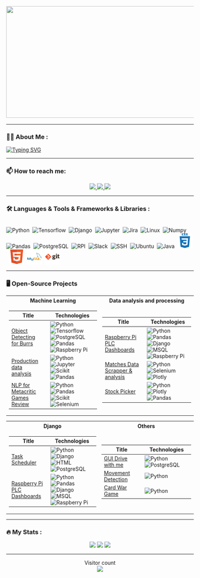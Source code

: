 <div align="center">
  <img src="https://media.giphy.com/media/f3iwJFOVOwuy7K6FFw/giphy.gif" width="600" height="300"/>
</div>

---

### :man_technologist: About Me :

<a href="https://github.com/drkostas">
    <img src="https://readme-typing-svg.demolab.com?font=Georgia&size=18&duration=2000&pause=100&color=F7F7F7&multiline=true&width=500&height=80&lines=Karol+Marcinski;AI+%7C+Computer+Vision+%7C+Django" alt="Typing SVG" />
</a>

---

### :mailbox: How to reach me:

<p align="center">
    <a href="https://github.com/CharlieBMF/CharlieBMF/files/11449342/CV.ENG.2023.pdf">
        <img src="https://img.shields.io/badge/PDF-CV-red?style=flat-square&logo=adobe">
    </a>  
    <a href="www.linkedin.com/in/karol-marcinski">
        <img src="https://img.shields.io/badge/-Linkedin-blue?style=flat-square&logo=linkedin">
    </a>
    <a href="mailto:marcinski.karol@gmail.com">
        <img src="https://img.shields.io/badge/-Email-red?style=flat-square&logo=gmail&logoColor=white">
    </a>
</p>

---
    
### :hammer_and_wrench: Languages & Tools & Frameworks & Libraries :

<br>
<div>
  <img src="https://cdn.jsdelivr.net/gh/devicons/devicon/icons/python/python-original.svg" title="Python" alt="Python" width="40" height="40"/>&nbsp;
  <img src="https://cdn.jsdelivr.net/gh/devicons/devicon/icons/tensorflow/tensorflow-original.svg" title="Tensorflow" alt="Tensorflow" width="40" height="40"/>&nbsp;
  <img src="https://cdn.jsdelivr.net/gh/devicons/devicon/icons/django/django-plain-wordmark.svg" title="Django" alt="Django" width="40" height="40"/>&nbsp;
  <img src="https://cdn.jsdelivr.net/gh/devicons/devicon/icons/jupyter/jupyter-original-wordmark.svg" title="Jupyter" alt="Jupyter" width="40" height="40"/>&nbsp;
  <img src="https://cdn.jsdelivr.net/gh/devicons/devicon/icons/jira/jira-original-wordmark.svg" title="Jira" alt="Jira" width="40" height="40"/>&nbsp;
  <img src="https://cdn.jsdelivr.net/gh/devicons/devicon/icons/linux/linux-original.svg" title="Linux" alt="Linux" width="40" height="40"/>&nbsp;
  <img src="https://cdn.jsdelivr.net/gh/devicons/devicon/icons/numpy/numpy-original-wordmark.svg" title="Numpy" alt="Numpy" width="40" height="40"/>&nbsp;
  <img src="https://cdn.jsdelivr.net/gh/devicons/devicon/icons/pandas/pandas-original-wordmark.svg" title="Pandas" alt="Pandas" width="40" height="40"/>&nbsp;
  <img src="https://cdn.jsdelivr.net/gh/devicons/devicon/icons/postgresql/postgresql-original-wordmark.svg" title="PostgreSQL" alt="PostgreSQL" width="40" height="40"/>&nbsp;
  <img src="https://cdn.jsdelivr.net/gh/devicons/devicon/icons/raspberrypi/raspberrypi-original-wordmark.svg" title="RPI" alt="RPI" width="40" height="40"/>&nbsp;
  <img src="https://cdn.jsdelivr.net/gh/devicons/devicon/icons/slack/slack-original.svg" title="Slack" alt="Slack" width="40" height="40"/>&nbsp;
  <img src="https://cdn.jsdelivr.net/gh/devicons/devicon/icons/ssh/ssh-original-wordmark.svg" title="SSH" alt="SSH" width="40" height="40"/>&nbsp;
  <img src="https://cdn.jsdelivr.net/gh/devicons/devicon/icons/ubuntu/ubuntu-plain-wordmark.svg" title="Ubuntu" alt="Ubuntu" width="40" height="40"/>&nbsp;
  <img src="https://cdn.jsdelivr.net/gh/devicons/devicon/icons/docker/docker-original-wordmark.svg" title="Java" alt="Java" width="40" height="40"/>&nbsp;
  <img src="https://github.com/devicons/devicon/blob/master/icons/css3/css3-plain-wordmark.svg"  title="CSS3" alt="CSS" width="40" height="40"/>&nbsp;
  <img src="https://github.com/devicons/devicon/blob/master/icons/html5/html5-original.svg" title="HTML5" alt="HTML" width="40" height="40"/>&nbsp;
  <img src="https://github.com/devicons/devicon/blob/master/icons/mysql/mysql-original-wordmark.svg" title="MySQL"  alt="MySQL" width="40" height="40"/>&nbsp;
  <img src="https://github.com/devicons/devicon/blob/master/icons/git/git-original-wordmark.svg" title="Git" **alt="Git" width="40" height="40"/>
</div>

---

### 🖥️ Open-Source Projects
<table>
<tr><th>Machine Learning </th><th>Data analysis and processing</th></tr>
<tr><td>

|Title | Technologies|
|--|--|
| [Object Detecting <br> for Burrs](https://github.com/CharlieBMF/DL-ObjectDetect-SealPin) | ![Python](https://img.shields.io/badge/Python-FFD43B?style=for-the-badge&logo=python&logoColor=blue) ![Tensorflow](https://img.shields.io/badge/TensorFlow-FF6F00?style=for-the-badge&logo=TensorFlow&logoColor=white) <br> ![PostgreSQL](https://img.shields.io/badge/PostgreSQL-316192?style=for-the-badge&logo=postgresql&logoColor=white) ![Pandas](https://img.shields.io/badge/Pandas-2C2D72?style=for-the-badge&logo=pandas&logoColor=white) <br> ![Raspberry Pi](https://img.shields.io/badge/Raspberry%20Pi-A22846?style=for-the-badge&logo=Raspberry%20Pi&logoColor=white) |
| [Production data <br> analysis](https://github.com/CharlieBMF/ML-LAT-NG-Analysis) | ![Python](https://img.shields.io/badge/Python-FFD43B?style=for-the-badge&logo=python&logoColor=blue) ![Jupyter](https://img.shields.io/badge/Jupyter-F37626.svg?&style=for-the-badge&logo=Jupyter&logoColor=white) <br> ![Scikit](https://img.shields.io/badge/scikit_learn-F7931E?style=for-the-badge&logo=scikit-learn&logoColor=white) ![Pandas](https://img.shields.io/badge/Pandas-2C2D72?style=for-the-badge&logo=pandas&logoColor=white) |
| [NLP for Metacritic <br> Games Review](https://github.com/CharlieBMF/ML-NLP-Metacritic-Games-Reviews) | ![Python](https://img.shields.io/badge/Python-FFD43B?style=for-the-badge&logo=python&logoColor=blue) ![Pandas](https://img.shields.io/badge/Pandas-2C2D72?style=for-the-badge&logo=pandas&logoColor=white) <br> ![Scikit](https://img.shields.io/badge/scikit_learn-F7931E?style=for-the-badge&logo=scikit-learn&logoColor=white) <br> ![Selenium](https://img.shields.io/badge/Selenium-43B02A?style=for-the-badge&logo=Selenium&logoColor=white)|

</td><td>

|Title | Technologies|
|--|--|
| [Raspberry Pi <br> PLC Dashboards](https://github.com/drkostas/high-sql) | ![Python](https://img.shields.io/badge/Python-FFD43B?style=for-the-badge&logo=python&logoColor=blue) ![Pandas](https://img.shields.io/badge/Pandas-2C2D72?style=for-the-badge&logo=pandas&logoColor=white) <br> ![Django](https://img.shields.io/badge/Django-092E20?style=for-the-badge&logo=django&logoColor=green) <br> ![MSQL](https://img.shields.io/badge/Microsoft%20SQL%20Server-CC2927?style=for-the-badge&logo=microsoft%20sql%20server&logoColor=white) <br> ![Raspberry Pi](https://img.shields.io/badge/Raspberry%20Pi-A22846?style=for-the-badge&logo=Raspberry%20Pi&logoColor=white) |
| [Matches Data <br> Scrapper & analysis](https://github.com/CharlieBMF/PLOTLY-flashscore-statistic-scrapper) |  ![Python](https://img.shields.io/badge/Python-FFD43B?style=for-the-badge&logo=python&logoColor=blue) ![Selenium](https://img.shields.io/badge/Selenium-43B02A?style=for-the-badge&logo=Selenium&logoColor=white) <br> ![Plotly](https://img.shields.io/badge/Plotly-239120?style=for-the-badge&logo=plotly&logoColor=white) |
| [Stock Picker](https://github.com/CharlieBMF/PLOTLY-Stock-Picker) | ![Python](https://img.shields.io/badge/Python-FFD43B?style=for-the-badge&logo=python&logoColor=blue) ![Plotly](https://img.shields.io/badge/Plotly-239120?style=for-the-badge&logo=plotly&logoColor=white) <br> ![Pandas](https://img.shields.io/badge/Pandas-2C2D72?style=for-the-badge&logo=pandas&logoColor=white)|

</td></tr> </table>

<table>
<tr><th>Django</th><th>Others</th></tr>
<tr><td>

|Title | Technologies|
|--|--|
| [Task Scheduler](https://github.com/CharlieBMF/DJANGO-task-scheduler) | ![Python](https://img.shields.io/badge/Python-FFD43B?style=for-the-badge&logo=python&logoColor=blue) ![Django](https://img.shields.io/badge/Django-092E20?style=for-the-badge&logo=django&logoColor=green) <br> ![HTML](https://img.shields.io/badge/HTML5-E34F26?style=for-the-badge&logo=html5&logoColor=white) ![PostgreSQL](https://img.shields.io/badge/PostgreSQL-316192?style=for-the-badge&logo=postgresql&logoColor=white) |
| [Raspberry Pi <br> PLC Dashboards](https://github.com/drkostas/high-sql) | ![Python](https://img.shields.io/badge/Python-FFD43B?style=for-the-badge&logo=python&logoColor=blue) ![Pandas](https://img.shields.io/badge/Pandas-2C2D72?style=for-the-badge&logo=pandas&logoColor=white) <br> ![Django](https://img.shields.io/badge/Django-092E20?style=for-the-badge&logo=django&logoColor=green) <br> ![MSQL](https://img.shields.io/badge/Microsoft%20SQL%20Server-CC2927?style=for-the-badge&logo=microsoft%20sql%20server&logoColor=white) <br> ![Raspberry Pi](https://img.shields.io/badge/Raspberry%20Pi-A22846?style=for-the-badge&logo=Raspberry%20Pi&logoColor=white) |

</td><td>

|Title | Technologies|
|--|--|
| [GUI Drive <br> with me](https://github.com/CharlieBMF/GUI-Drive-Me) | ![Python](https://img.shields.io/badge/Python-FFD43B?style=for-the-badge&logo=python&logoColor=blue) ![PostgreSQL](https://img.shields.io/badge/PostgreSQL-316192?style=for-the-badge&logo=postgresql&logoColor=white) |
| [Movement Detection](https://github.com/CharlieBMF/OOP-Movement-Detection) | ![Python](https://img.shields.io/badge/Python-FFD43B?style=for-the-badge&logo=python&logoColor=blue) |
| [Card War Game](https://github.com/CharlieBMF/OOP-Card-Game-WAR) | ![Python](https://img.shields.io/badge/Python-FFD43B?style=for-the-badge&logo=python&logoColor=blue)|

</td></tr> </table>

---

### :fire: My Stats :

<p align="center"> 
 
   <img src="http://github-profile-summary-cards.vercel.app/api/cards/profile-details?username=charliebmf&theme=dark">
    <img src="http://github-profile-summary-cards.vercel.app/api/cards/repos-per-language?username=charliebmf&theme=dark">
    <img src="http://github-readme-streak-stats.herokuapp.com?user=charliebmf&theme=dark&background=000000">
     
</p>

---

<p align="center"> 
  Visitor count<br>
  <img src="https://profile-counter.glitch.me/charliebmf/count.svg" />
</p>



